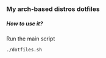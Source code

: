 ### My arch-based distros dotfiles
##### How to use it? 
Run the main script
```bash
./dotfiles.sh
```
